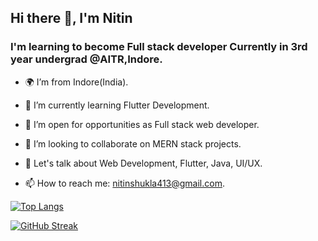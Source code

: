 ## Hi there 👋, I'm Nitin

### I'm learning to become Full stack developer Currently in 3rd year undergrad @AITR,Indore.

<!--
**nitinshukla413/nitinshukla413** is a ✨ _special_ ✨ repository because its `README.md` (this file) appears on your GitHub profile.

-->

- 🌍  I’m from Indore(India).

- 🌱 I’m currently learning Flutter Development.

- 🤝 I’m open for opportunities as Full stack web developer.

- 👯 I’m looking to collaborate on MERN stack projects.

- 💬 Let's talk about Web Development, Flutter, Java, UI/UX.

- 📫 How to reach me: nitinshukla413@gmail.com.



[![Top Langs](https://github-readme-stats.vercel.app/api/top-langs/?username=nitinshukla413)](https://github.com/anuraghazra/github-readme-stats)


[![GitHub Streak](https://streak-stats.demolab.com/?user=nitinshukla413)](https://git.io/streak-stats)


